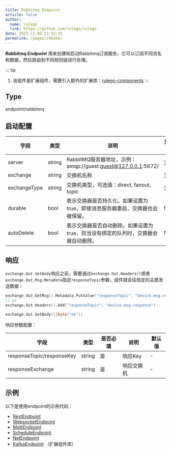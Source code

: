 ```yaml
---
title: Rabbitmq Endpoint
article: false
author: 
  name: rulego
  link: https://github.com/rulego/rulego
date: 2023-11-08 22:52:33
permalink: /pages/c96eb6/
---
```


***Rabbitmq Endpoint*** <Badge text="v0.24.0+"/> 用来创建和启动Rabbitmq订阅服务，它可以订阅不同流名称数据，然后路由到不同规则链进行处理。

::: tip 
1. 该组件是扩展组件，需要引入额外的扩展库：[rulego-components](https://github.com/rulego/rulego-components)
:::

## Type

endpoint/rabbitmq

## 启动配置

| 字段           | 类型     | 说明                                                  | 默认值   |
|--------------|--------|-----------------------------------------------------|-------|
| server       | string | RabbitMQ服务器地址，示例：amqp://guest:guest@127.0.0.1:5672/ | 无     |
| exchange     | string | 交换机名称                                               | 无     |
| exchangeType | string | 交换机类型，可选值：direct, fanout, topic                     | 无     |
| durable      | bool   | 表示交换器是否持久化。如果设置为 true，即使消息服务器重启，交换器也会被保留。           | false |
| autoDelete   | bool   | 表示交换器是否自动删除。如果设置为 true，则当没有绑定的队列时，交换器会被自动删除。        | false |

## 响应

`exchange.Out.SetBody`响应之前，需要通过`exchange.Out.Headers()`或者`exchange.Out.Msg.Metadata`指定`responseTopic`参数，组件就会往指定的主题发送数据：

```go
exchange.Out.GetMsg().Metadata.PutValue("responseTopic", "device.msg.response")
// or
exchange.Out.Headers().Add("responseTopic", "device.msg.response")

exchange.Out.SetBody([]byte("ok"))
```

响应参数配置：

| 字段                        | 类型     | 是否必填 | 说明    | 默认值 |
|---------------------------|--------|------|-------|-----|
| responseTopic/responseKey | string | 是    | 响应Key | -   |
| responseExchange          | string | 是    | 响应交换机 | -   |


## 示例

以下是使用endpoint的示例代码：

- [RestEndpoint](https://github.com/rulego/rulego/tree/main/examples/http_endpoint/http_endpoint.go)
- [WebsocketEndpoint](https://github.com/rulego/rulego/tree/main/endpoint/websocket/websocket_test.go)
- [MqttEndpoint](https://github.com/rulego/rulego/tree/main/endpoint/mqtt/mqtt_test.go)
- [ScheduleEndpoint](https://github.com/rulego/rulego/tree/main/endpoint/schedule/schedule_test.go)
- [NetEndpoint](https://github.com/rulego/rulego-components/blob/main/endpoint/net/net_test.go)
- [KafkaEndpoint](https://github.com/rulego/rulego-components/blob/main/endpoint/kafka/kafka_test.go) （扩展组件库）